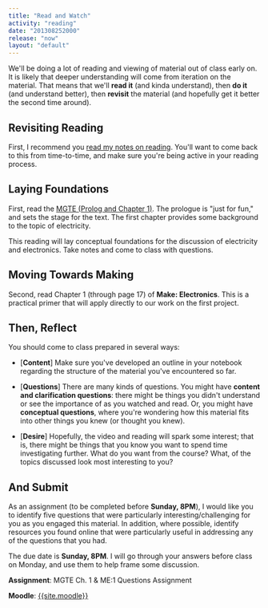 ```yaml
---
title: "Read and Watch"
activity: "reading"
date: "201308252000"
release: "now"
layout: "default"
---
```


We'll be doing a lot of reading and viewing of material out of class early on. It is likely that deeper understanding will come from iteration on the material. That means that we'll **read it** (and kinda understand), then **do it** (and understand better), then **revisit** the material (and hopefully get it better the second time around).

## Revisiting Reading

First, I recommend you [read my notes on reading]({{site.base}}/infra/how-to-read.html). You'll want to come back to this from time-to-time, and make sure you're being active in your reading process.

## Laying Foundations

First, read the [MGTE (Prolog and Chapter 1)](http://moodle2.berea.edu/course/view.php?id=2512#section-4). The prologue is "just for fun," and sets the stage for the text. The first chapter provides some background to the topic of electricity. 

This reading will lay conceptual foundations for the discussion of electricity and electronics. Take notes and come to class with questions.

## Moving Towards Making

Second, read Chapter 1 (through page 17) of **Make: Electronics**. This is a practical primer that will apply directly to our work on the first project.

## Then, Reflect

You should come to class prepared in several ways:

* [**Content**] Make sure you've developed an outline in your notebook regarding the structure of the material you've encountered so far. 

* [**Questions**] There are many kinds of questions. You might have **content and clarification questions**: there might be things you didn't understand or see the importance of as you watched and read. Or, you might have **conceptual questions**, where you're wondering how this material fits into other things you knew (or thought you knew). 

* [**Desire**] Hopefully, the video and reading will spark some interest; that is, there might be things that you know you want to spend time investigating further. What do you want from the course? What, of the topics discussed  look most interesting to you?

## And Submit

As an assignment (to be completed before **Sunday, 8PM**), I would like you to identify five questions that were particularly interesting/challenging for you as you engaged this material. In addition, where possible, identify resources you found online that were particularly useful in addressing any of the questions that you had. 

The due date is **Sunday, 8PM**. I will go through your answers before class on Monday, and use them to help frame some discussion.

**Assignment**: MGTE Ch. 1 & ME:1 Questions Assignment

**Moodle**: <a href="{{site.moodle}}">{{site.moodle}}</a>


